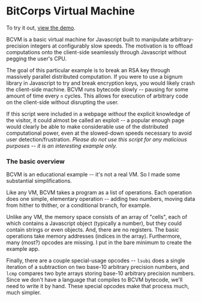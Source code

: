 
BitCorps Virtual Machine
========================

To try it out, [view the demo](http://htmlpreview.github.io/?https://github.com/bitw1se/slow-bcvm-js/blob/master/index.html).

BCVM is a basic virtual machine for Javascript built to manipulate arbitrary-precision integers at configurably slow speeds. The motivation is to offload computations onto the client-side seamlessly through Javascript without pegging the user's CPU.

The goal of this particular example is to break an RSA key through massively parallel distributed computation. If you were to use a bignum library in Javascript to try and break encryption keys, you would likely crash the client-side machine. BCVM runs bytecode slowly -- pausing for some amount of time every `n` cycles. This allows for execution of arbitrary code on the client-side without disrupting the user.

If this script were included in a webpage *without* the explicit knowledge of the visitor, it could almost be called an exploit -- a popular enough page would clearly be able to make considerable use of the distributed computational power, even at the slowed-down speeds necessary to avoid user detection/frustration. *Please do not use this script for any malicious purposes -- it is an interesting example only.*

### The basic overview

BCVM is an educational example -- it's not a real VM. So I made some substantial simplifications.

Like any VM, BCVM takes a program as a list of operations. Each operation does one simple, elementary operation -- adding two numbers, moving data from hither to thither, or a conditional branch, for example.

Unlike any VM, the memory space consists of an array of "cells", each of which contains a Javascript object (typically a number), but they could contain strings or even objects. And, there are no registers. The basic operations take memory addresses (indices in the array). Furthermore, many (most?) opcodes are missing. I put in the bare minimum to create the example app.

Finally, there are a couple special-usage opcodes -- `lsubi` does a single iteration of a subtraction on two base-10 arbitrary precision numbers, and `lcmp` compares two byte arrays storing base-10 arbitrary precision numbers. Since we don't have a language that compiles to BCVM bytecode, we'll need to write it by hand. These special opcodes make that process much, much simpler.  



